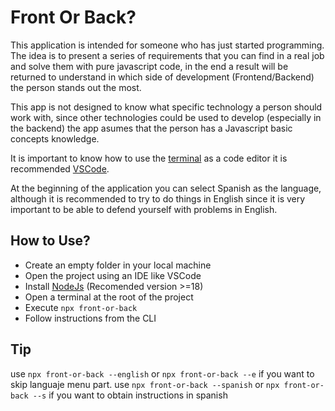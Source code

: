 # Front Or Back?
This application is intended for someone who has just started programming. The idea is to present a series of requirements that you can find in a real job and solve them with pure javascript code, in the end a result will be returned to understand in which side of ​​development (Frontend/Backend) the person stands out the most.

This app is not designed to know what specific technology a person should work with, since other technologies could be used to develop (especially in the backend) the app asumes that the person has a Javascript basic concepts knowledge.

It is important to know how to use the [terminal](https://code.visualstudio.com/docs/terminal/basics) as a code editor it is recommended [VSCode](https://code.visualstudio.com/download).

At the beginning of the application you can select Spanish as the language, although it is recommended to try to do things in English since it is very important to be able to defend yourself with problems in English.
## How to Use?
- Create an empty folder in your local machine
- Open the project using an IDE like VSCode
- Install [NodeJs](https://nodejs.org/) (Recomended version >=18)
- Open a terminal at the root of the project
- Execute `npx front-or-back`
- Follow instructions from the CLI

## Tip
use `npx front-or-back --english` or `npx front-or-back --e` if you want to skip languaje menu part. use `npx front-or-back --spanish` or `npx front-or-back --s` if you want to obtain instructions in spanish